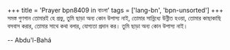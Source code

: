+++
title = 'Prayer bpn8409 in বাংলা'
tags = ['lang-bn', 'bpn-unsorted']
+++
সমস্ত গুণগান তোমারই হে প্রভু, তুমি ছাড়া অন্য কোন উপাস্য নাই, তোমার সান্নিধ্যে উন্নীত হওয়া, তোমার কাছাকাছি বসবাস করার, তোমার সাথে কথা বলার, যোগ্যতা প্রদান কর। তুমি ছাড়া অন্য কোন উপাস্য নাই।

-- Abdu'l-Bahá
